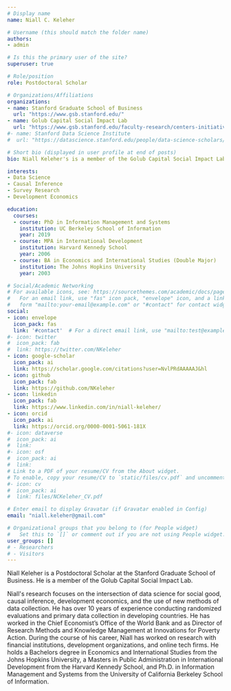 ```yaml
---
# Display name
name: Niall C. Keleher

# Username (this should match the folder name)
authors:
- admin

# Is this the primary user of the site?
superuser: true

# Role/position
role: Postdoctoral Scholar

# Organizations/Affiliations
organizations:
- name: Stanford Graduate School of Business
  url: "https://www.gsb.stanford.edu/"
- name: Golub Capital Social Impact Lab
  url: "https://www.gsb.stanford.edu/faculty-research/centers-initiatives/sil"
#- name: Stanford Data Science Institute
#  url: "https://datascience.stanford.edu/people/data-science-scholars/grid"

# Short bio (displayed in user profile at end of posts)
bio: Niall Keleher's is a member of the Golub Capital Social Impact Lab at Stanford GSB. His research focuses on the intersection of data science for social good, causal inference, development economics, and the use of new methods of data collection.

interests:
- Data Science
- Causal Inference
- Survey Research
- Development Economics

education:
  courses:
  - course: PhD in Information Management and Systems
    institution: UC Berkeley School of Information
    year: 2019
  - course: MPA in International Development
    institution: Harvard Kennedy School
    year: 2006
  - course: BA in Economics and International Studies (Double Major)
    institution: The Johns Hopkins University
    year: 2003

# Social/Academic Networking
# For available icons, see: https://sourcethemes.com/academic/docs/page-builder/#icons
#   For an email link, use "fas" icon pack, "envelope" icon, and a link in the
#   form "mailto:your-email@example.com" or "#contact" for contact widget.
social:
- icon: envelope
  icon_pack: fas
  link: '#contact'  # For a direct email link, use "mailto:test@example.org".
#- icon: twitter
#  icon_pack: fab
#  link: https://twitter.com/NKeleher
- icon: google-scholar
  icon_pack: ai
  link: https://scholar.google.com/citations?user=NvlPRdAAAAAJ&hl
- icon: github
  icon_pack: fab
  link: https://github.com/NKeleher
- icon: linkedin
  icon_pack: fab
  link: https://www.linkedin.com/in/niall-keleher/
- icon: orcid
  icon_pack: ai
  link: https://orcid.org/0000-0001-5061-181X
#- icon: dataverse
#  icon_pack: ai
#  link: 
#- icon: osf
#  icon_pack: ai
#  link: 
# Link to a PDF of your resume/CV from the About widget.
# To enable, copy your resume/CV to `static/files/cv.pdf` and uncomment the lines below.
#- icon: cv
#  icon_pack: ai
#  link: files/NCKeleher_CV.pdf

# Enter email to display Gravatar (if Gravatar enabled in Config)
email: "niall.keleher@gmail.com"

# Organizational groups that you belong to (for People widget)
#   Set this to `[]` or comment out if you are not using People widget.
user_groups: []
# - Researchers
# - Visitors
---
```


Niall Keleher is a Postdoctoral Scholar at the Stanford Graduate School of Business. He is a member of the Golub Capital Social Impact Lab.

Niall's research focuses on the intersection of data science for social good, causal inference, development economics, and the use of new methods of data collection. He has over 10 years of experience conducting randomized evaluations and primary data collection in developing countries. He has worked in the Chief Economist’s Office of the World Bank and as Director of Research Methods and Knowledge Management at Innovations for Poverty Action. During the course of his career, Niall has worked on research with financial institutions, development organizations, and online tech firms. He holds a Bachelors degree in Economics and International Studies from the Johns Hopkins University, a Masters in Public Administration in International Development from the Harvard Kennedy School, and Ph.D. in Information Management and Systems from the University of California Berkeley School of Information.